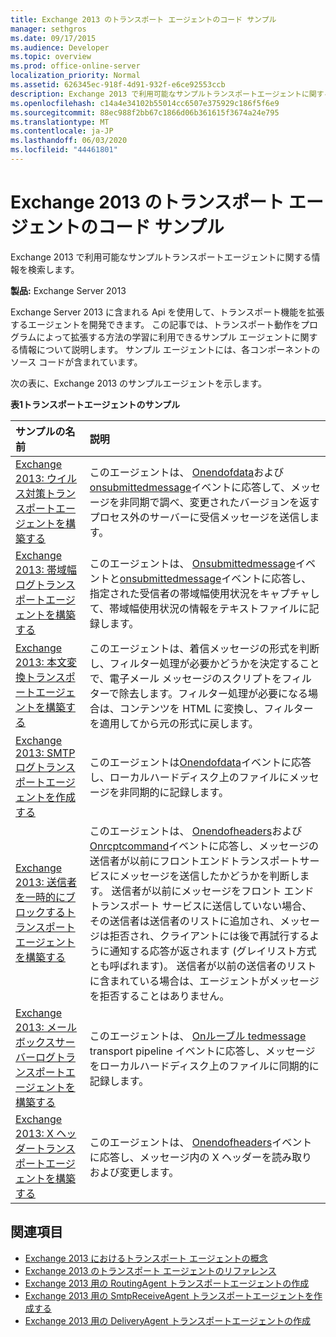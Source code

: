 ```yaml
---
title: Exchange 2013 のトランスポート エージェントのコード サンプル
manager: sethgros
ms.date: 09/17/2015
ms.audience: Developer
ms.topic: overview
ms.prod: office-online-server
localization_priority: Normal
ms.assetid: 626345ec-918f-4d91-932f-e6ce92553ccb
description: Exchange 2013 で利用可能なサンプルトランスポートエージェントに関する情報を検索します。
ms.openlocfilehash: c14a4e34102b55014cc6507e375929c186f5f6e9
ms.sourcegitcommit: 88ec988f2bb67c1866d06b361615f3674a24e795
ms.translationtype: MT
ms.contentlocale: ja-JP
ms.lasthandoff: 06/03/2020
ms.locfileid: "44461801"
---
```

# <a name="transport-agent-code-samples-for-exchange-2013"></a>Exchange 2013 のトランスポート エージェントのコード サンプル

Exchange 2013 で利用可能なサンプルトランスポートエージェントに関する情報を検索します。
  
**製品:** Exchange Server 2013
  
Exchange Server 2013 に含まれる Api を使用して、トランスポート機能を拡張するエージェントを開発できます。 この記事では、トランスポート動作をプログラムによって拡張する方法の学習に利用できるサンプル エージェントに関する情報について説明します。 サンプル エージェントには、各コンポーネントのソース コードが含まれています。 
  
次の表に、Exchange 2013 のサンプルエージェントを示します。
  
**表1トランスポートエージェントのサンプル**

|**サンプルの名前**|**説明**|
|:-----|:-----|
|[Exchange 2013: ウイルス対策トランスポートエージェントを構築する](https://code.msdn.microsoft.com/Exchange/Exchange-2013-Build-an-6e544269) <br/> |このエージェントは、 [Onendofdata](https://msdn.microsoft.com/library/Microsoft.Exchange.Data.Transport.Smtp.SmtpReceiveAgent.OnEndOfData.aspx)および[onsubmittedmessage](https://msdn.microsoft.com/library/Microsoft.Exchange.Data.Transport.Routing.RoutingAgent.OnSubmittedMessage.aspx)イベントに応答して、メッセージを非同期で調べ、変更されたバージョンを返すプロセス外のサーバーに受信メッセージを送信します。  <br/> |
|[Exchange 2013: 帯域幅ログトランスポートエージェントを構築する](https://code.msdn.microsoft.com/Exchange/Exchange-2013-Build-a-d61a4aaa) <br/> |このエージェントは、 [Onsubmittedmessage](https://msdn.microsoft.com/library/Microsoft.Exchange.Data.Transport.Routing.RoutingAgent.OnSubmittedMessage.aspx)イベントと[onsubmittedmessage](https://msdn.microsoft.com/library/Microsoft.Exchange.Data.Transport.Routing.RoutingAgent.OnRoutedMessage.aspx)イベントに応答し、指定された受信者の帯域幅使用状況をキャプチャして、帯域幅使用状況の情報をテキストファイルに記録します。  <br/> |
|[Exchange 2013: 本文変換トランスポートエージェントを構築する](https://code.msdn.microsoft.com/Exchange/Exchange-2013-Build-a-body-ed36ecb0) <br/> |このエージェントは、着信メッセージの形式を判断し、フィルター処理が必要かどうかを決定することで、電子メール メッセージのスクリプトをフィルターで除去します。フィルター処理が必要になる場合は、コンテンツを HTML に変換し、フィルターを適用してから元の形式に戻します。  <br/> |
|[Exchange 2013: SMTP ログトランスポートエージェントを作成する](https://code.msdn.microsoft.com/Exchange/Exchange-2013-Build-an-fc23dc33) <br/> |このエージェントは[Onendofdata](https://msdn.microsoft.com/library/Microsoft.Exchange.Data.Transport.Smtp.SmtpReceiveAgent.OnEndOfData.aspx)イベントに応答し、ローカルハードディスク上のファイルにメッセージを非同期的に記録します。  <br/> |
|[Exchange 2013: 送信者を一時的にブロックするトランスポートエージェントを構築する](https://code.msdn.microsoft.com/Exchange/Exchange-2013-Build-a-52a767d8) <br/> |このエージェントは、 [Onendofheaders](https://msdn.microsoft.com/library/Microsoft.Exchange.Data.Transport.Smtp.SmtpReceiveAgent.OnEndOfHeaders.aspx)および[Onrcptcommand](https://msdn.microsoft.com/library/Microsoft.Exchange.Data.Transport.Smtp.SmtpReceiveAgent.OnRcptCommand.aspx)イベントに応答し、メッセージの送信者が以前にフロントエンドトランスポートサービスにメッセージを送信したかどうかを判断します。 送信者が以前にメッセージをフロント エンド トランスポート サービスに送信していない場合、その送信者は送信者のリストに追加され、メッセージは拒否され、クライアントには後で再試行するように通知する応答が返されます (グレイリスト方式とも呼ばれます)。 送信者が以前の送信者のリストに含まれている場合は、エージェントがメッセージを拒否することはありません。  <br/> |
|[Exchange 2013: メールボックスサーバーログトランスポートエージェントを構築する](https://code.msdn.microsoft.com/Exchange/Exchange-2013-Build-a-fc8632e5) <br/> |このエージェントは、 [Onルーブル tedmessage](https://msdn.microsoft.com/library/Microsoft.Exchange.Data.Transport.Routing.RoutingAgent.OnRoutedMessage.aspx) transport pipeline イベントに応答し、メッセージをローカルハードディスク上のファイルに同期的に記録します。  <br/> |
|[Exchange 2013: X ヘッダートランスポートエージェントを構築する](https://code.msdn.microsoft.com/Exchange/Exchange-2013-Build-an-32f62f5a) <br/> |このエージェントは、 [Onendofheaders](https://msdn.microsoft.com/library/Microsoft.Exchange.Data.Transport.Smtp.SmtpReceiveAgent.OnEndOfHeaders.aspx)イベントに応答し、メッセージ内の X ヘッダーを読み取りおよび変更します。  <br/> |
   
## <a name="see-also"></a>関連項目

- [Exchange 2013 におけるトランスポート エージェントの概念](transport-agent-concepts-in-exchange-2013.md)    
- [Exchange 2013 のトランスポート エージェントのリファレンス](transport-agent-reference-for-exchange-2013.md)    
- [Exchange 2013 用の RoutingAgent トランスポートエージェントの作成](how-to-create-a-routingagent-transport-agent-for-exchange-2013.md)   
- [Exchange 2013 用の SmtpReceiveAgent トランスポートエージェントを作成する](how-to-create-an-smtpreceiveagent-transport-agent-for-exchange-2013.md)    
- [Exchange 2013 用の DeliveryAgent トランスポートエージェントの作成](how-to-create-a-deliveryagent-transport-agent-for-exchange-2013.md)
    

